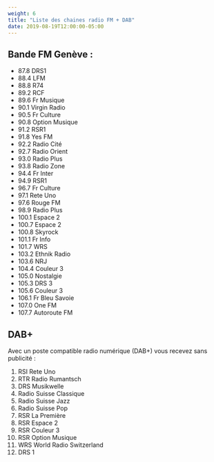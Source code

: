 ```yaml
---
weight: 6
title: "Liste des chaines radio FM + DAB"
date: 2019-08-19T12:00:00-05:00
---
```


Bande FM Genève :
---

* 87.8 	DRS1
* 88.4 	LFM
* 88.8 	R74
* 89.2 	RCF
* 89.6 	Fr Musique
* 90.1 	Virgin Radio
* 90.5 	Fr Culture
* 90.8 	Option Musique
* 91.2 	RSR1
* 91.8 	Yes FM
* 92.2 	Radio Cité
* 92.7 	Radio Orient
* 93.0 	Radio Plus
* 93.8  Radio Zone
* 94.4 	Fr Inter
* 94.9 	RSR1
* 96.7 	Fr Culture
* 97.1 	Rete Uno
* 97.6 	Rouge FM
* 98.9 	Radio Plus
* 100.1 Espace 2
* 100.7 Espace 2
* 100.8 Skyrock
* 101.1 Fr Info
* 101.7 WRS
* 103.2 Ethnik Radio
* 103.6 NRJ
* 104.4 Couleur 3
* 105.0 Nostalgie
* 105.3 DRS 3
* 105.6 Couleur 3
* 106.1 Fr Bleu Savoie
* 107.0 One FM
* 107.7 Autoroute FM

DAB+
---
Avec un poste compatible radio numérique (DAB+) vous recevez sans publicité :

1.	RSI Rete Uno
2.	RTR Radio Rumantsch
3.	DRS Musikwelle
4.	Radio Suisse Classique
5.	Radio Suisse Jazz
6.	Radio Suisse Pop
7.	RSR La Première
8.	RSR Espace 2
9.	RSR Couleur 3
10. RSR Option Musique
11. WRS World Radio Switzerland
12. DRS 1
